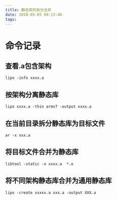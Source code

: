 ```yaml
---
title: 静态库的拆分合并
date: 2018-05-03 09:13:46
tags:
---
```


# 命令记录

## 查看.a包含架构
`lipo -info xxxx.a`
## 按架构分离静态库
`lipo xxxx.a -thin armv7 -output xxxx.a`
## 在当前目录拆分静态库为目标文件
`ar -x xxx.a`
## 将目标文件合并为静态库
`libtool -static -o xxxx.a  *.o`
## 将不同架构静态库合并为通用静态库
`lipo -create xxxxx.a xxx.a -output XXX.a`